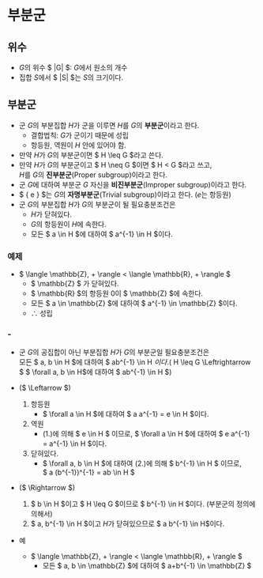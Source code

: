 # 부분군
## 위수
- $G$의 위수 $ |G| $: $G$에서 원소의 개수
- 집합 $S$에서 $ |S| $는 $S$의 크기이다.
## 부분군
- 군 $G$의 부분집합 $H$가 군을 이루면 $H$를 $G$의 **부분군**이라고 한다.
    - 결합법칙: $G$가 군이기 때문에 성립
    - 항등원, 역원이 $H$ 안에 있어야 함.
- 만약 $H$가 $G$의 부분군이면 $ H \leq G $라고 쓴다.
- 만약 $H$가 $G$의 부분군이고 $ H \neq G $이면 $ H < G $라고 쓰고,  
  $H$를 $G$의 **진부분군**(Proper subgroup)이라고 한다.
- 군 $G$에 대하여 부분군 $G$ 자신을 **비진부분군**(Improper subgroup)이라고 한다.
- $ \{ e \} $는 $G$의 **자명부분군**(Trivial subgroup)이라고 한다. ($e$는 항등원)
- 군 $G$의 부분집합 $H$가 $G$의 부분군이 될 필요충분조건은
    - $H$가 닫혀있다.
    - $G$의 항등원이 $H$에 속한다.
    - 모든 $ a \in H $에 대하여 $ a^{-1} \in H $이다.

### 예제
- $ \langle \mathbb{Z}, + \rangle < \langle \mathbb{R}, + \rangle $
    - $ \mathbb{Z} $ 가 닫혀있다.
    - $ \mathbb{R} $의 항등원 $0$이 $ \mathbb{Z} $에 속한다.
    - 모든 $ a \in \mathbb{Z} $에 대하여 $ a^{-1} \in \mathbb{Z} $이다.
    - $\therefore$ 성립

### -
- 군 $G$의 공집합이 아닌 부분집합 $H$가 $G$의 부분군일 필요충분조건은  
  모든 $ a, b \in H $에 대하여 $ ab^{-1} \in H $이다.  
  ($ H \leq G \Leftrightarrow $ $ \forall a, b \in H$에 대하여 $ ab^{-1} \in H $)
- ($ \Leftarrow $)
    1. 항등원
        - $ \forall a \in H $에 대하여 $ a a^{-1} = e \in H $이다.
    2. 역원
        - (1.)에 의해 $ e \in H $ 이므로, $ \forall a \in H $에 대하여 $ e a^{-1} = a^{-1} \in H $이다.
    3. 닫혀있다.
        - $ \forall a, b \in H $에 대하여 (2.)에 의해 $ b^{-1} \in H $ 이므로,  
          $ a (b^{-1})^{-1} = ab \in H $
- ($ \Rightarrow $)
    1. $ b \in H $이고 $ H \leq G $이므로 $ b^{-1} \in H $이다. (부분군의 정의에 의해서)
    2. $ a, b^{-1} \in H $이고 $H$가 닫혀있으므로 $ a b^{-1} \in H$이다.

- 예
    - $ \langle \mathbb{Z}, + \rangle < \langle \mathbb{R}, + \rangle $
        - 모든 $ a, b \in \mathbb{Z} $에 대하여 $ a+b^{-1} \in \mathbb{Z} $